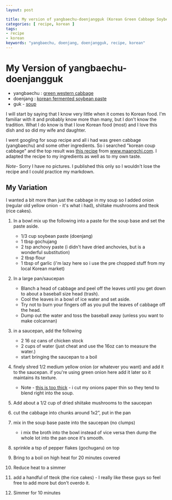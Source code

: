 ```yaml
---
layout: post

title: My version of yangbaechu-doenjangguk (Korean Green Cabbage Soybean Paste Soup)
categories: [ recipe, korean ]
tags:
- recipe
- korean
keywords: "yangbaechu, doenjang, doenjangguk, recipe, korean"
---
```


# My Version of yangbaechu-doenjangguk

* yangbaechu : [green western cabbage](http://www.koreanbapsang.com/2011/07/yangbaechu-kimchi-green-cabbage-kimchi.html)
* doenjang : [korean fermented soybean paste](https://en.wikipedia.org/wiki/Doenjang)
* guk - [soup](https://en.wikipedia.org/wiki/Guk)

I will start by saying that I know very little when it comes to Korean food.  I'm familiar with it and probably know more than many, but I don't know the tradition.  What I do know is that I love Korean food (most) and I love this dish and so did my wife and daughter.

I went googling for soup recipe and all i had was green cabbage (yangbaechu) and some other ingredients. So i searched "korean coup cabbage" and the top result was [this recipe](http://www.maangchi.com/recipe/baechu-doenjang-guk) from www.maangchi.com.  I adapted the recipe to my ingredients as well as to my own taste.

*Note-* Sorry I have no pictures.  I published this only so I wouldn't lose the recipe and I could practice my markdown.

## My Variation

I wanted a bit more than just the cabbage in my soup so I added onion (regular old yellow onion - it's what i had), shiitake mushrooms and tteok (rice cakes).

1. In a bowl mix up the following into a paste for the soup base and set the paste aside.
    * 1/3 cup soybean paste (doenjang)
    * 1 tbsp gochujang
    * 2 tsp anchovy paste (i didn't have dried anchovies, but is a wonderful substitution)
    * 2 tbsp flour
    * 1 tbsp of garlic (i'm lazy here so i use the pre chopped stuff from my local Korean market)

2. In a large pan/saucepan
    * Blanch a head of cabbage and peel off the leaves until you get down to about a baseball size head (trash).  
    * Cool the leaves in a bowl of ice water and set aside.
    * Try not to burn your fingers off as you pull the leaves of cabbage off the head.
    * Dump out the water and toss the baseball away (unless you want to make colcannan)
3. in a saucepan, add the following
    * 2 16 oz cans of chicken stock
    * 2 cups of water (just cheat and use the 16oz can to measure the water.)
    * start bringing the saucepan to a boil
4. finely shred 1/2 medium yellow onion (or whatever you want) and add it to the saucepan.  if you're using green onion here add it later so it maintains its texture.
    * Note - [this is too thick](http://cooklikeyourgrandmother.com/how-to-slice-onion-into-shreds/) - i cut my onions paper thin so they tend to blend right into the soup.
5. Add about a 1/2 cup of dried shiitake mushrooms to the saucepan
6. cut the cabbage into chunks around 1x2”, put in the pan
7. mix in the soup base paste into the saucepan (no clumps)
    * i mix the broth into the bowl instead of vice versa then dump the whole lot into the pan once it's smooth.
8. sprinkle a tsp of pepper flakes (gochugaru) on top
9. Bring to a boil on high heat for 20 minutes covered
10. Reduce heat to a simmer
11. add a handful of tteok (the rice cakes) - I really like these guys so feel free to add more but don't overdo it.
12. Simmer for 10 minutes
